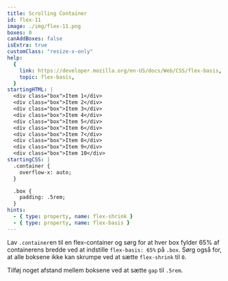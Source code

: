 ```yaml
---
title: Scrolling Container
id: flex-11
image: ./img/flex-11.png
boxes: 0
canAddBoxes: false
isExtra: true
customClass: "resize-x-only"
help:
  {
    link: https://developer.mozilla.org/en-US/docs/Web/CSS/flex-basis,
    topic: flex-basis,
  }
startingHTML: |
  <div class="box">Item 1</div>
  <div class="box">Item 2</div>
  <div class="box">Item 3</div>
  <div class="box">Item 4</div>
  <div class="box">Item 5</div>
  <div class="box">Item 6</div>
  <div class="box">Item 7</div>
  <div class="box">Item 8</div>
  <div class="box">Item 9</div>
  <div class="box">Item 10</div>
startingCSS: |
  .container {
    overflow-x: auto;
  }

  .box {
    padding: .5rem;
  }
hints:
  - { type: property, name: flex-shrink }
  - { type: property, name: flex-basis }
---
```


Lav `.container`en til en flex-container og sørg for at hver box fylder 65% af containerens bredde ved at indstille `flex-basis: 65%` på `.box`. Sørg også for, at alle boksene ikke kan skrumpe ved at sætte `flex-shrink` til `0`.

Tilføj noget afstand mellem boksene ved at sætte `gap` til `.5rem`.
